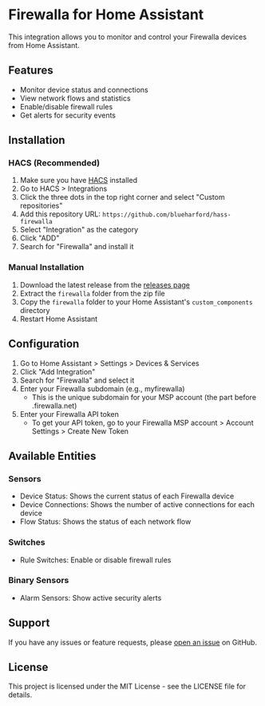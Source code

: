 # Firewalla for Home Assistant

This integration allows you to monitor and control your Firewalla devices from Home Assistant.

## Features

- Monitor device status and connections
- View network flows and statistics
- Enable/disable firewall rules
- Get alerts for security events

## Installation

### HACS (Recommended)

1. Make sure you have [HACS](https://hacs.xyz/) installed
2. Go to HACS > Integrations
3. Click the three dots in the top right corner and select "Custom repositories"
4. Add this repository URL: `https://github.com/blueharford/hass-firewalla`
5. Select "Integration" as the category
6. Click "ADD"
7. Search for "Firewalla" and install it

### Manual Installation

1. Download the latest release from the [releases page](https://github.com/blueharford/hass-firewalla/releases)
2. Extract the `firewalla` folder from the zip file
3. Copy the `firewalla` folder to your Home Assistant's `custom_components` directory
4. Restart Home Assistant

## Configuration

1. Go to Home Assistant > Settings > Devices & Services
2. Click "Add Integration"
3. Search for "Firewalla" and select it
4. Enter your Firewalla subdomain (e.g., myfirewalla)
   - This is the unique subdomain for your MSP account (the part before .firewalla.net)
5. Enter your Firewalla API token
   - To get your API token, go to your Firewalla MSP account > Account Settings > Create New Token

## Available Entities

### Sensors

- Device Status: Shows the current status of each Firewalla device
- Device Connections: Shows the number of active connections for each device
- Flow Status: Shows the status of each network flow

### Switches

- Rule Switches: Enable or disable firewall rules

### Binary Sensors

- Alarm Sensors: Show active security alerts

## Support

If you have any issues or feature requests, please [open an issue](https://github.com/blueharford/hass-firewalla/issues) on GitHub.

## License

This project is licensed under the MIT License - see the LICENSE file for details.

